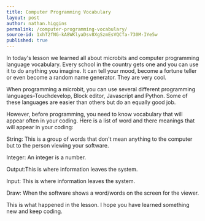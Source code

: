 ```yaml
---
title: Computer Programming Vocabulary
layout: post
author: nathan.higgins
permalink: /computer-programming-vocabulary/
source-id: 1xhT2fNG-kA8WKlyaDsv8XgSzmEsVQCfa-730M-IYe5w
published: true
---
```

In today's lesson we learned all about microbits and computer programming language vocabulary. Every school in the country gets one and you can use it to do anything you imagine. It can tell your mood, become a fortune teller or even become a random name generator. They are very cool.

When programming a microbit, you can use several different programming languages-Touchdevelop, Block editor, Javascript and Python. Some of these languages are easier than others but do an equally good job.

However, before programming, you need to know vocabulary that will appear often in your coding. Here is a list of word and there meanings that will appear in your coding:

String: This is a group of words that don't mean anything to the computer but to the person viewing your software.

Integer: An integer is a number.

Output:This is where information leaves the system.

Input: This is where information leaves the system.

Draw: When the software shows a word/words on the screen for the viewer.

This is what happened in the lesson. I hope you have learned something new and keep coding.

